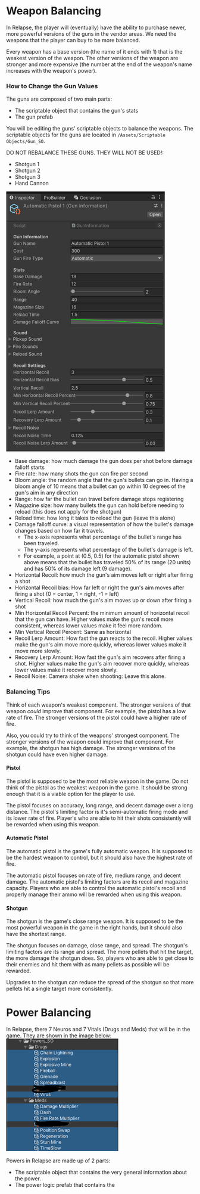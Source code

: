 # Weapon Balancing

In Relapse, the player will (eventually) have the ability to purchase newer, more powerful versions of the guns in the vendor areas. We need the weapons that the player can buy to be more balanced.

Every weapon has a base version (the name of it ends with 1) that is the weakest version of the weapon. The other versions of the weapon are stronger and more expensive (the number at the end of the weapon's name increases with the weapon's power).

### How to Change the Gun Values

The guns are composed of two main parts:

- The scriptable object that contains the gun's stats
- The gun prefab

You will be editing the guns' scriptable objects to balance the weapons. The scriptable objects for the guns are located in `/Assets/Scriptable Objects/Gun_SO`.

DO NOT REBALANCE THESE GUNS. THEY WILL NOT BE USED!:

- Shotgun 1
- Shotgun 2
- Shotgun 3
- Hand Cannon

![](<../../_META/Attachments/Pasted image 20250218210936.png>)

- Base damage: how much damage the gun does per shot before damage falloff starts
- Fire rate: how many shots the gun can fire per second
- Bloom angle: the random angle that the gun's bullets can go in. Having a bloom angle of 10 means that a bullet can go within 10 degrees of the gun's aim in any direction
- Range: how far the bullet can travel before damage stops registering
- Magazine size: how many bullets the gun can hold before needing to reload (this does not apply for the shotgun)
- Reload time: how long it takes to reload the gun (leave this alone)
- Damage falloff curve: a visual representation of how the bullet's damage changes based on how far it travels.
	- The x-axis represents what percentage of the bullet's range has been traveled.
	- The y-axis represents what percentage of the bullet's damage is left.
	- For example, a point at (0.5, 0.5) for the automatic pistol shown above means that the bullet has traveled 50% of its range (20 units) and has 50% of its damage left (9 damage).
- Horizontal Recoil: how much the gun's aim moves left or right after firing a shot
- Horizontal Recoil bias: How far left or right the gun's aim moves after firing a shot (0 = center, 1 = right, -1 = left)
- Vertical Recoil: how much the gun's aim moves up or down after firing a shot
- Min Horizontal Recoil Percent: the minimum amount of horizontal recoil that the gun can have. Higher values make the gun's recoil more consistent, whereas lower values make it feel more random.
- Min Vertical Recoil Percent: Same as horizontal
- Recoil Lerp Amount: How fast the gun reacts to the recoil. Higher values make the gun's aim move more quickly, whereas lower values make it move more slowly.
- Recovery Lerp Amount: How fast the gun's aim recovers after firing a shot. Higher values make the gun's aim recover more quickly, whereas lower values make it recover more slowly.
- Recoil Noise: Camera shake when shooting: Leave this alone.

### Balancing Tips

Think of each weapon's weakest component. The stronger versions of that weapon *could* improve that component. For example, the pistol has a low rate of fire. The stronger versions of the pistol could have a higher rate of fire.

Also, you could try to think of the weapons' strongest component. The stronger versions of the weapon could improve that component. For example, the shotgun has high damage. The stronger versions of the shotgun could have even higher damage.

#### Pistol

The pistol is supposed to be the most reliable weapon in the game. Do not think of the pistol as the weakest weapon in the game. It should be strong enough that it is a viable option for the player to use.

The pistol focuses on accuracy, long range, and decent damage over a long distance. The pistol's limiting factor is it's semi-automatic firing mode and its lower rate of fire. Player's who are able to hit their shots consistently will be rewarded when using this weapon.

#### Automatic Pistol

The automatic pistol is the game's fully automatic weapon. It is supposed to be the hardest weapon to control, but it should also have the highest rate of fire.

The automatic pistol focuses on rate of fire, medium range, and decent damage. The automatic pistol's limiting factors are its recoil and magazine capacity. Players who are able to control the automatic pistol's recoil and properly manage their ammo will be rewarded when using this weapon.

#### Shotgun

The shotgun is the game's close range weapon. It is supposed to be the most powerful weapon in the game in the right hands, but it should also have the shortest range.

The shotgun focuses on damage, close range, and spread. The shotgun's limiting factors are its range and spread. The more pellets that hit the target, the more damage the shotgun does. So, players who are able to get close to their enemies and hit them with as many pellets as possible will be rewarded.

Upgrades to the shotgun can reduce the spread of the shotgun so that more pellets hit a single target more consistently.

# Power Balancing

In Relapse, there 7 Neuros and 7 Vitals (Drugs and Meds) that will be in the game. They are shown in the image below:
![](<../../_META/Attachments/Pasted image 20250218212311.png>)

Powers in Relapse are made up of 2 parts:
- The scriptable object that contains the very general information about the power.
- The power logic prefab that contains the 
